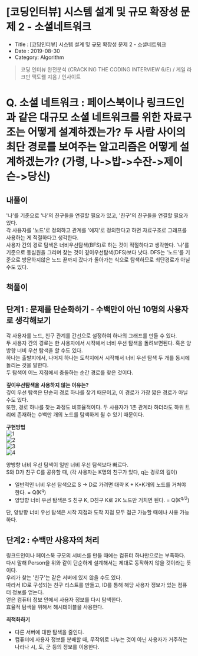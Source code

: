 # [코딩인터뷰] 시스템 설계 및 규모 확장성 문제 2 - 소셜네트워크

- Title : [코딩인터뷰] 시스템 설계 및 규모 확장성 문제 2 - 소셜네트워크
- Date : 2019-08-30
- Category: Algorithm

> 코딩 인터뷰 완전분석 (CRACKING THE CODING INTERVIEW 6/E) / 게일 라크만 맥도웰 지음 / 인사이트

# Q. 소셜 네트워크 : 페이스북이나 링크드인과 같은 대규모 소셜 네트워크를 위한 자료구조는 어떻게 설계하겠는가? 두 사람 사이의 최단 경로를 보여주는 알고리즘은 어떻게 설계하겠는가? (가령, 나->밥->수잔->제이슨->당신)

## 내풀이

'나'를 기준으로 '나'의 친구들을 연결할 필요가 있고, '친구'의 친구들을 연결할 필요가 있다.  
각 사용자를 '노드'로 정의하고 관계를 '에지'로 정의한다고 하면 자료구조로 그래프를 사용하는 게 적절하다고 생각한다.  
사용자 간의 경로 탐색은 너비우선탐색(BFS)로 하는 것이 적절하다고 생각한다.
'나'를 기준으로 동심원을 그리며 찾는 것이 깊이우선탐색(DFS)보다 낫다.
DFS는 '노드'를 기준으로 방문하지않은 노드 끝까지 갔다가 돌아가는 식으로 탐색하므로 최단경로가 아닐 수도 있다.

## 책풀이

## 단계1 : 문제를 단순화하기 - 수백만이 아닌 10명의 사용자로 생각해보기

각 사용자를 노드, 친구 관계를 간선으로 설정하여 하나의 그래프를 만들 수 있다.  
두 사용자 간의 경로는 한 사용자에서 시작해서 너비 우선 탐색을 돌려보면된다.
혹은 양방향 너비 우선 탐색을 할 수도 있다.  
하나는 출발지에서, 나머지 하나는 도착지에서 시작해서 너비 우선 탐색 두 개를 동시에 돌리는 것을 말한다.  
두 탐색이 어느 지점에서 충돌하는 순간 경로를 찾은 것이다.

**깊이우선탐색을 사용하지 않는 이유는?**  
깊이 우선 탐색은 단순히 경로 하나를 찾기 때문이고, 이 경로가 가장 짧은 경로가 아닐 수도 있다.  
또한, 경로 하나를 찾는 과정도 비효율적이다. 두 사용자가 1촌 관계라 하더라도 하위 트리에 존재하는 수백만 개의 노드를 탐색하게 될 수 있기 때문이다.

**구현방법**  
![1](https://raw.githubusercontent.com/devgaram/TIL/master/Algorithm/images/2019-08-30-img/2-1.jpg) <br/>
![2](https://raw.githubusercontent.com/devgaram/TIL/master/Algorithm/images/2019-08-30-img/2-2.jpg) <br/>
![3](https://raw.githubusercontent.com/devgaram/TIL/master/Algorithm/images/2019-08-30-img/2-3.jpg) <br/>
![4](https://raw.githubusercontent.com/devgaram/TIL/master/Algorithm/images/2019-08-30-img/2-4.jpg) <br/>

양방향 너비 우선 탐색이 일반 너비 우선 탐색보다 빠르다.  
S와 D가 친구 C를 공유할 때, (각 사용자는 K명의 친구가 있다, q는 경로의 길이)

- 일반적인 너비 우선 탐색으로 S -> D로 가려면 대략 K + K\*K개의 노드를 거쳐야 한다. = Q(K<sup>q</sup>)
- 양방향 너비 우선 탐색은 S 친구 K, D친구 K로 2K 노드만 거치면 된다. = Q(K<sup>q/2</sup>)

단, 양방향 너비 우선 탐색은 시작 지점과 도착 지점 모두 접근 가능할 때에나 사용 가능하다.

## 단계2 : 수백만 사용자의 처리

링크드인이나 페이스북 규모의 서비스를 만들 때에는 컴퓨터 하나만으로는 부족하다.  
다시 말해 Person을 위와 같이 단순하게 설계해서는 제대로 동작하지 않을 것이라는 뜻이다.  
우리가 찾는 '친구'는 같은 서버에 있지 않을 수도 있다.  
따라서 ID로 구성되는 친구 리스트를 만들고, ID를 통해 해당 사용자 정보가 있는 컴퓨터 정보를 얻는다.  
얻은 컴퓨터 정보 안에서 사용자 정보를 다시 탐색한다.  
효율적 탐색을 위해서 해시테이블을 사용한다.

**최적화하기**

- 다른 서버에 대한 탐색을 줄인다.
- 컴퓨터에 사용자 정보를 분배할 때, 무작위로 나누는 것이 아닌 사용자가 거주하는 나라나 시, 도, 군 등의 정보를 이용한다.
